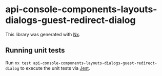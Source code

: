 # api-console-components-layouts-dialogs-guest-redirect-dialog

This library was generated with [Nx](https://nx.dev).

## Running unit tests

Run `nx test api-console-components-layouts-dialogs-guest-redirect-dialog` to execute the unit tests via [Jest](https://jestjs.io).
